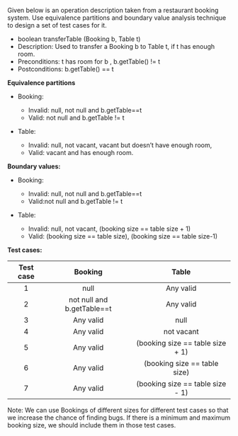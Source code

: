 <panel header="{{ icon_Q_A }} transferTable">
<question has-input="true">

Given below is an operation description taken from a restaurant booking system. Use equivalence partitions and boundary value analysis technique to design a set of test cases for it.

* boolean transferTable (Booking b, Table t)
* Description:  Used to transfer a Booking b to Table t, if t has enough room.
* Preconditions:  t has room for b , b.getTable() != t
* Postconditions:  b.getTable() == t

<div slot="answer">

**Equivalence partitions**

* Booking:

  * Invalid: null, not null and b.getTable==t
  * Valid: not null and b.getTable != t

* Table:

  * Invalid: null, not vacant, vacant but doesn’t have enough room,
  * Valid: vacant and has enough room.

**Boundary values:**

* Booking:

  * Invalid: null, not null and b.getTable==t
  * Valid:not null and b.getTable != t

* Table:

  * Invalid: null, not vacant, (booking size == table size + 1)
  * Valid: (booking size == table size), (booking size == table size-1)

**Test cases:**

| Test case   | Booking                     | Table                            |
| :---------: | :-------------------------: | :------------------------------: |
| 1           | null                        | Any valid                        |
| 2           | not null and b.getTable==t  | Any valid                        |
| 3           | Any valid                   | null                             |
| 4           | Any valid                   | not vacant                       |
| 5           | Any valid                   | (booking size == table size + 1) |
| 6           | Any valid                   | (booking size == table size)     |
| 7           | Any valid                   | (booking size == table size - 1) |

Note: We can use Bookings of different sizes for different test cases so that we increase the chance of finding bugs. If there is a minimum and maximum booking size, we should include them in those test cases.

</div>
</question>
</panel>
